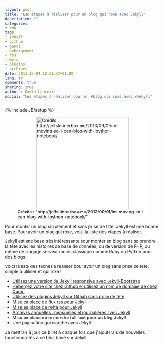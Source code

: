 ```yaml
---
layout: post
title: "Les étapes à réaliser pour un blog qui roxe avec Jekyll"
description: ""
categories:
- web
tags:
- jekyll
- github
- gandi
- hébergement
- rss
- meta
- plugins
- archives
date: 2013-12-04 12:21:57+01:00
lang: fr
comments: true
sharing: true
author : David Loureiro
social: "Les étapes à réaliser pour un #blog qui roxe avec #Jekyll"
---
```

{% include JB/setup %}

<p>
<figure style="background-color:white;">
<img style="background-color:white; display:block; margin-left:auto; margin-right:auto; width:300px" src="http://testdriventrekkie.com/assets/images/jekyll_logo_white.png" alt='Crédits : http://jeffskinnerbox.me/2013/09/01/im-moving-so-i-can-blog-with-ipython-notebook/'/>
<figcaption style="color:black; margin-top:auto; position:relative; bottom:0">Crédits : "http://jeffskinnerbox.me/2013/09/01/im-moving-so-i-can-blog-with-ipython-notebook/"</figcaption>
</figure>
</p>

Pour monter un blog simplement et sans prise de tête, Jekyll est une bonne base. Pour avoir un blog qui roxe, voici la liste des étapes à réaliser.

<!-- *more* -->

Jekyll est une base très intéressante pour monter un blog sans se prendre la tête avec les histoires de base de données, ou de version de PHP, ou même de langage serveur moins classique comme Ruby ou Python pour des blogs.

Voici la liste des tâches à réaliser pour avoir un blog sans prise de tête, simple à utiliser et qui roxe !

 * [Utilisez une version de Jekyll responsive avec Jekyll-Bootstrap](http://testdriventrekkie.com/web/2013/11/13/jekyll-bootstrap-et-github-pour-un-blog-en-quelques-minutes)
 * [Hébergez votre site chez Github et utilisez un nom de domaine de chez Gandi](http://testdriventrekkie.com/web/2013/11/14/utilisation-de-nom-de-domaine-avec-jekyll-github-et-gandi)
 * [Utilisez des plugins Jekyll sur Github sans prise de tête](http://testdriventrekkie.com/web/2013/11/29/supporter-les-plugins-jekyll-avec-github)
 * [Mise en place de flux rss pour Jekyll](http://testdriventrekkie.com/web/2013/12/03/jekyll-et-les-flux-rss)
 * [Mise en place de méta pour Jekyll](http://testdriventrekkie.com/web/2013/12/03/jekyll--ajouter-les-meta-a-vos-pages)
 * [Archives annuelles, mensuelles et journalières avec Jekyll](http://testdriventrekkie.com/web/2013/12/16/crer-simplement-des-archives-de-billets-avec-pour-jekyll)
 * Mise en place de recherche full-text pour un blog Jekyll
 * Une pagination qui marche avec Jekyll

Je mettrais à jour ce billet à chaque fois que j'ajouterais de nouvelles fonctionnalités à ce blog basé sur Jekyll.